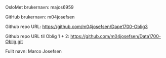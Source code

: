 OsloMet brukernavn: majos6959

GitHub brukernavn: m04josefsen

Github repo URL: https://github.com/m04josefsen/Dape1700-Oblig3

Github repo URL til Oblig 1 + 2: https://github.com/m04josefsen/Data1700-Oblig.git

Fullt navn: Marco Josefsen
